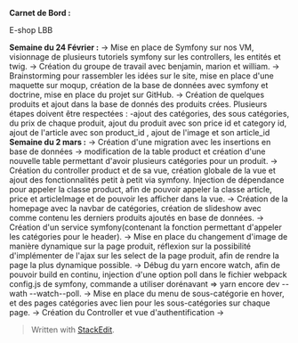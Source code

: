 
<p><strong>Carnet de Bord :</strong></p>
<p>E-shop LBB</p>

**Semaine du 24 Février :** 
	-> Mise en place de Symfony sur nos VM, visionnage de plusieurs tutoriels symfony sur les controllers, les entités et twig.
	-> Création du groupe de travail avec benjamin, marion et william.
	-> Brainstorming pour rassembler les idées sur le site, mise en place d'une maquette sur moqup, création de la base de données avec symfony et doctrine, mise en place du projet sur GitHub.
	-> Création de quelques produits et ajout dans la base de donnés des produits crées.
	Plusieurs étapes doivent être respectées : -ajout des catégories, des sous catégories, du prix de chaque produit, ajout du produit avec son price id et category id, ajout de l'article avec son product_id , ajout de l'image et son article_id
**Semaine du 2 mars :**
	-> Création d'une migration avec les insertions en base de données
	-> modification de la table product et création d'une nouvelle table permettant d'avoir 	plusieurs catégories pour un produit.
	-> Création du controller product et de sa vue, création globale de la vue et ajout des fonctionnalités petit à petit via symfony.
Injection de dépendance pour appeler la classe product, afin de pouvoir appeler la classe article, price et articleImage et de pouvoir les afficher dans la vue.
	-> Création de la homepage avec la navbar de catégories, création de slideshow avec comme contenu les derniers produits ajoutés en base de données.
	-> Création d'un service symfony(contenant la fonction permettant d'appeler les catégories pour le header).
	-> Mise en place du changement d'image de manière dynamique sur la page produit, réflexion sur la possibilité d'implémenter de l'ajax sur les select de la page produit, afin de rendre la page la plus dynamique possible.
	-> Débug du yarn encore watch, afin de pouvoir build en continu, injection d'une option poll dans le fichier webpack config.js de symfony, commande  a utiliser dorénavant => yarn encore dev --wath --watch--poll.
	-> Mise en place du menu de sous-catégorie en hover, et des pages catégories avec lien pour les sous-catégories sur chaque page.
	-> Création du Controller et vue d'authentification
	->









<blockquote>
<p>Written with <a href="https://stackedit.io/">StackEdit</a>.</p>
</blockquote>

<!--stackedit_data:
eyJoaXN0b3J5IjpbLTgyMzA0MzE0MCwxNDQyNzQ5NjMzLDI5MD
Q2OTgwOSwyMDgzODgwNTgzLC0xNjYzODExOTEyLC0xOTMwNTA0
MzU2LDE4MDc4NDQ4MzcsLTEwODg4NTk3OTQsLTEzMDIzMTE2Nz
QsMjA1MjQwNDY4OSwyMTMyNzk2MTAzLC02Njc5MDU1MTEsODAy
MzM4MDI3XX0=
-->